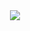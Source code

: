 <div align= "center">
    <img src="https://capsule-render.vercel.app/api?type=waving&color=gradient&height=120&text=Welcome%20to%20my%20github!&animation=&fontColor=000000&fontSize=40" />
    </div>
    <div align= "center">
    
